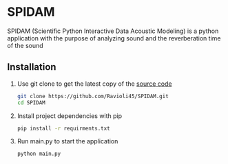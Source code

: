 # SPIDAM 

SPIDAM (Scientific Python Interactive Data Acoustic Modeling) is a python application with the purpose of 
analyzing sound and the reverberation time of the sound

## Installation

1. Use git clone to get the latest copy of the [source code]
    ```sh
    git clone https://github.com/Ravioli45/SPIDAM.git
    cd SPIDAM
    ```
[source code]: https://github.com/Ravioli45/SPIDAM/

2. Install project dependencies with pip
    ```sh
    pip install -r requirments.txt
    ```

3. Run main.py to start the application
    ```sh
    python main.py
    ```
